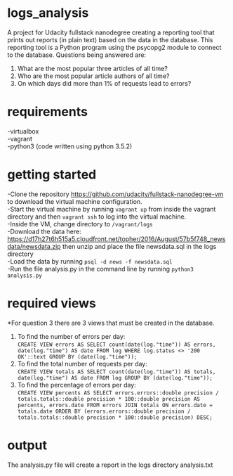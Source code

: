 # logs_analysis

A project for Udacity fullstack nanodegree creating a reporting tool that prints out reports (in plain text) based on the data in the database. This reporting tool is a Python program using the psycopg2 module to connect to the database.  Questions being answered are:
  1. What are the most popular three articles of all time?
  2. Who are the most popular article authors of all time?
  3. On which days did more than 1% of requests lead to errors?
  
# requirements

-virtualbox  
-vagrant  
-python3 (code written using python 3.5.2)  

# getting started

-Clone the repository https://github.com/udacity/fullstack-nanodegree-vm to download the virtual machine configuration.  
-Start the virtual machine by running `vagrant up` from inside the vagrant directory and then `vagrant ssh` to log into the virtual machine.  
-Inside the VM, change directory to `/vagrant/logs`  
-Download the data here: https://d17h27t6h515a5.cloudfront.net/topher/2016/August/57b5f748_newsdata/newsdata.zip then unzip and place the file newsdata.sql in the logs directory  
-Load the data by running `psql -d news -f newsdata.sql`  
-Run the file analysis.py in the command line by running `python3 analysis.py`  

# required views
*For question 3 there are 3 views that must be created in the database.
1.  To find the number of errors per day:  
 `CREATE VIEW errors AS SELECT count(date(log."time")) AS errors,
    date(log."time") AS date
   FROM log
  WHERE log.status <> '200 OK'::text
  GROUP BY (date(log."time"));`
2. To find the total number of requests per day:  
   `CREATE VIEW totals AS SELECT count(date(log."time")) AS totals,
    date(log."time") AS date
   FROM log
  GROUP BY (date(log."time"));`
3.  To find the percentage of errors per day:  
   `CREATE VIEW percents AS SELECT errors.errors::double precision / totals.totals::double precision * 100::double precision AS percents,
    errors.date
   FROM errors
     JOIN totals ON errors.date = totals.date
  ORDER BY (errors.errors::double precision / totals.totals::double precision * 100::double precision) DESC;`
# output

The analysis.py file will create a report in the logs directory analysis.txt
